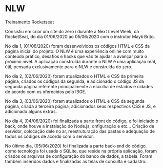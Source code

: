 # NLW
Treinamento Rocketseat

Consistiu em criar um site do zero i durante a Next Level Week, da RocketSeat, do dia 01/06/2020 ao 05/06/2020  com o instrutor Mayk Brito.

No dia 1, (01/06/2020) foram desenvolvidos os códigos HTML e CSS da página inicial do projeto. O NLW é uma experiência online com muito conteúdo prático, desafios e hacks que vão te ajudar a avançar para o próximo nível. A aplicação construída durante o NLW é uma aplicação real, útil, pensada exclusivamente para o NLW e construída do zero.

No dia 2, (02/06/2020) foram atualizados o HTML e CSS da primeira página, criados os códigos da segunda, e adicionado o código JS da segunda página referente principalmente a escolha de estados e cidades de acordo com os oferecidos pelo IBGE.

No dia 3, (03/06/2020) foram atualizados o HTML e CSS da segunda página, criada a terceira página, adicionados seus respectivos CSS e JS, e adicionado alguns extras.

No dia 4, (04/06/2020) foi finalizada a parte front do código, e foi iniciado o back, onde houve a instalação do Node.js, onfiguração e etc... Criação de servidor, colocação dele no ar, reestruturação das pastas e adequação de todos os códigos de acordo com o servidor.

No último dia, (05/06/2020) foi finalizada a parte back-end do código, como tecnologia foi usada o SQLite, que reside na própria aplicação, foram criados os arquivos de configuração do banco de dados, a tabela. Foram também inseridos dados e finalizadas as telas de consulta e cadastro.
